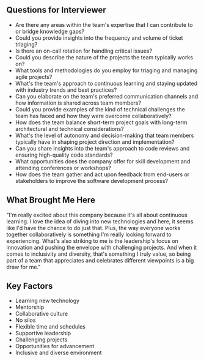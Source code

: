 ## Questions for Interviewer

- Are there any areas within the team's expertise that I can contribute to or bridge knowledge gaps?
- Could you provide insights into the frequency and volume of ticket triaging?
- Is there an on-call rotation for handling critical issues?
- Could you describe the nature of the projects the team typically works on?
- What tools and methodologies do you employ for triaging and managing agile projects?
- What's the team's approach to continuous learning and staying updated with industry trends and best practices?
- Can you elaborate on the team's preferred communication channels and how information is shared across team members?
- Could you provide examples of the kind of technical challenges the team has faced and how they were overcome collaboratively?
- How does the team balance short-term project goals with long-term architectural and technical considerations?
- What's the level of autonomy and decision-making that team members typically have in shaping project direction and implementation?
- Can you share insights into the team's approach to code reviews and ensuring high-quality code standards?
- What opportunities does the company offer for skill development and attending conferences or workshops?
- How does the team gather and act upon feedback from end-users or stakeholders to improve the software development process?

## What Brought Me Here

"I'm really excited about this company because it's all about continuous learning. 
I love the idea of diving into new technologies and here, it seems like I'd have the chance to do just that.
Plus, the way everyone works together collaboratively is something I'm really looking forward to experiencing. 
What's also striking to me is the leadership's focus on innovation and pushing the envelope with challenging projects. 
And when it comes to inclusivity and diversity, that's something I truly value, so being part of a team that appreciates and celebrates
different viewpoints is a big draw for me."

## Key Factors

- Learning new technology
- Mentorship
- Collaborative culture
- No silos
- Flexible time and schedules
- Supportive leadership
- Challenging projects
- Opportunities for advancement
- Inclusive and diverse environment
